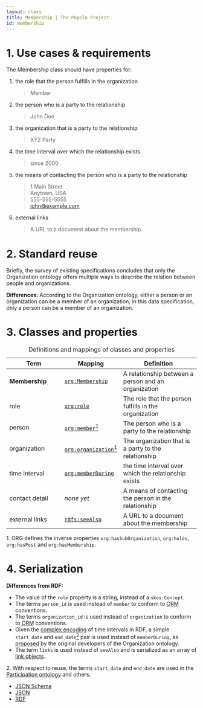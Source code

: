 ```yaml
---
layout: class
title: Membership | The Popolo Project
id: membership
---
```


<h1 id="use-cases-and-requirements">1. Use cases &amp; requirements</h1>

The Membership class should have properties for:

1. the role that the person fulfills in the organization

    >Member

1. the person who is a party to the relationship

    >John Doe

1. the organization that is a party to the relationship

    >XYZ Party

1. the time interval over which the relationship exists

    >since 2000

1. the means of contacting the person who is a party to the relationship

    >1 Main Street  
    Anytown, USA  
    555-555-5555  
    john@example.com

1. external links

    >A URL to a document about the membership.

<h1 id="standard-reuse">2. Standard reuse</h1>

Briefly, the survey of existing specifications concludes that only the Organization ontology offers multiple ways to describe the relation between people and organizations.

**Differences:** According to the Organization ontology, either a person or an organization can be a member of an organization; in this data specification, only a person can be a member of an organization.

<h1 id="classes-and-properties">3. Classes and properties</h1>

<table>
  <caption>Definitions and mappings of classes and properties</caption>
  <thead>
    <tr>
      <th width="130">Term</th>
      <th>Mapping</th>
      <th>Definition</th>
    </tr>
  </thead>
  <tbody>
    <tr id="org:Membership">
      <td><strong>Membership</strong></td>
      <td><code><a href="http://www.w3.org/TR/vocab-org/#org:Membership" title="http://www.w3.org/ns/org#Membership">org:Membership</a></code></td>
      <td>A relationship between a person and an organization</td>
    </tr>
    <tr id="org:role-Membership">
      <td>role</td>
      <td><code><a href="http://www.w3.org/TR/vocab-org/#org:role" title="http://www.w3.org/ns/org#role">org:role</a></code></td>
      <td>The role that the person fulfills in the organization</td>
    </tr>
    <tr id="org:member">
      <td>person</td>
      <td><code><a href="http://www.w3.org/TR/vocab-org/#org:member" title="http://www.w3.org/ns/org#member">org:member</a></code><a href="#note1"><sup>1</sup></a></td>
      <td>The person who is a party to the relationship</td>
    </tr>
    <tr id="org:organization">
      <td>organization</td>
      <td><code><a href="http://www.w3.org/TR/vocab-org/#org:organization" title="http://www.w3.org/ns/org#organization">org:organization</a></code><a href="#note1"><sup>1</sup></a></td>
      <td>The organization that is a party to the relationship</td>
    </tr>
    <tr id="org:memberDuring">
      <td>time interval</td>
      <td><code><a href="http://www.w3.org/TR/vocab-org/#org:memberDuring" title="http://www.w3.org/ns/org#memberDuring">org:memberDuring</a></code></td>
      <td>the time interval over which the relationship exists</td>
    </tr>
    <tr>
      <td>contact detail</td>
      <td><em>none yet</em></td>
      <td>A means of contacting the person in the relationship</td>
    </tr>
    <tr id="rdfs:seeAlso">
      <td>external links</td>
      <td><code><a href="http://www.w3.org/TR/rdf-schema/#ch_seealso" title="http://www.w3.org/2000/01/rdf-schema#seeAlso">rdfs:seeAlso</a></code></td>
      <td>A URL to a document about the membership</td>
    </tr>
  </tbody>
</table>

<p class="note" id="note1">1. ORG defines the inverse properties <code>org:hasSubOrganization</code>, <code>org:holds</code>, <code>org:hasPost</code> and <code>org:hasMembership</code>.</p>

<h1 id="serialization">4. Serialization</h1>

**Differences from RDF:**

* The value of the `role` property is a string, instead of a `skos:Concept`.
* The terms `person_id` is used instead of `member` to conform to <abbr title="object-relational mapper">ORM</abbr> conventions.
* The terms `organization_id` is used instead of `organization` to conform to <abbr title="object-relational mapper">ORM</abbr> conventions.
* Given the [complex encoding](http://www.w3.org/TR/owl-time/) of time intervals in RDF, a simple `start_date` and `end_date`[<sup>2</sup>](#note2) pair is used instead of `memberDuring`, as [proposed](http://www.epimorphics.com/web/wiki/organization-ontology-second-draft) by the original developers of the Organization ontology.
* The term `links` is used instead of `seeAlso` and is serialized as an array of [link objects](/specs/#link).

<p class="note" id="note2">2. With respect to reuse, the terms <code>start_date</code> and <code>end_date</code> are used in the <a href="http://vocab.org/participation/schema">Participation ontology</a> and others.</p>

<ul class="nav nav-tabs no-js">
  <li><a href="#membership-schema">JSON Schema</a></li>
  <li class="active"><a href="#membership-json">JSON</a></li>
  <li><a href="#membership-rdf">RDF</a></li>
</ul>

<div class="tab-content no-js">
  <div class="tab-pane" id="membership-schema" data-url="/schemas/membership.json"></div>
  <div class="tab-pane active" id="membership-json" data-url="/examples/membership.json"></div>
  <div class="tab-pane" id="membership-rdf" data-url="/examples/membership.ttl"></div>
</div>
